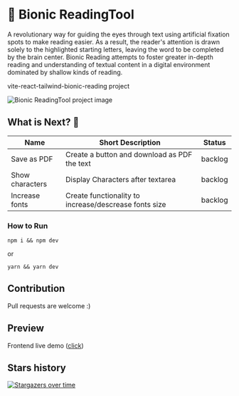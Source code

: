 
# :notebook: Bionic ReadingTool 
A revolutionary way for guiding the eyes through text using artificial fixation spots to make reading easier. As a result, the reader's attention is drawn solely to the highlighted starting letters, leaving the word to be completed by the brain center. Bionic Reading attempts to foster greater in-depth reading and understanding of textual content in a digital environment dominated by shallow kinds of reading.

vite-react-tailwind-bionic-reading project 

![Bionic ReadingTool project image](./src/assets/bionic_reader_v2.PNG)
## What is Next? 🌟

| Name                                                                              | Short Description                                          | Status       |
| --------------------------------------------------------------------------------- | ---------------------------------------------------------- | ---------- |
| Save as PDF                                   | Create a button and download as PDF the text | backlog
| Show characters                                   | Display Characters after textarea | backlog
| Increase fonts                                   | Create functionality to increase/descrease fonts size | backlog


### How to Run

```
npm i && npm dev
```
or 
```
yarn && yarn dev
```

## Contribution

Pull requests are welcome :)

## Preview
Frontend live demo ([click](https://crisanlucid.github.io/vite-react-tailwind-bionic-reading/))


## Stars history

[![Stargazers over time](https://starchart.cc/crisanlucid/vite-react-tailwind-bionic-reading.svg)](https://starchart.cc/crisanlucid/vite-react-tailwind-bionic-reading)

